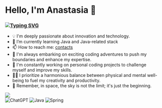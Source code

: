 # Hello, I'm Anastasia 👋
### [![Typing SVG](https://readme-typing-svg.herokuapp.com?color=%2336BCF7&lines=Junior+java+developer)](https://git.io/typing-svg)

- 💡 I'm deeply passionate about innovation and technology.
- 🌱 I’m currently learning Java and Java-related stack
- 📫 How to reach me: [contacts](https://taplink.cc/yurkova_anastasia)
- 🌟 I'm always embarking on exciting coding adventures to push my boundaries and enhance my expertise.
- 🚀 I'm constantly working on personal coding projects to challenge myself and improve my skills.
- 🧘‍♀️ I prioritize a harmonious balance between physical and mental well-being to fuel my creativity and productivity.
- 🌠 Remember, in space, the sky is not the limit; it's just the beginning.


![](https://komarev.com/ghpvc/?username=yurueu-andrei)      
![ChatGPT](https://img.shields.io/badge/chatGPT-74aa9c?style=for-the-badge&logo=openai&logoColor=white)
![Java](https://img.shields.io/badge/java-%23ED8B00.svg?style=for-the-badge&logo=openjdk&logoColor=white)
![Spring](https://img.shields.io/badge/spring-%236DB33F.svg?style=for-the-badge&logo=spring&logoColor=white)
